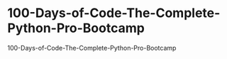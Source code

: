 # 100-Days-of-Code-The-Complete-Python-Pro-Bootcamp
100-Days-of-Code-The-Complete-Python-Pro-Bootcamp
